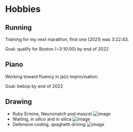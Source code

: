 # Hobbies
## Running
Training for my next marathon, first one (2021) was 3:22:43. 

Goal: qualify for Boston (~3:10:00) by end of 2022 
## Piano
Working toward fluency in jazz improvisation. 

Goal: bebop by end of 2022
## Drawing
- Ruby Ermine, Neuromatch pod mascot
![image](media/ermine.png)
- Waiting, _in silico_ and in silica
![image](media/waiting.png)
- Defensive coding, spaghetti driving
![image](media/coding.png)
